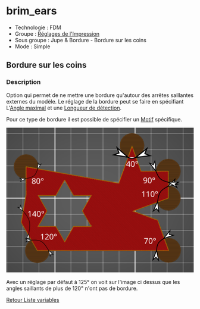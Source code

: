 # brim_ears

* Technologie : FDM
* Groupe : [Réglages de l'Impression](../print_settings/print_settings.md)
* Sous groupe : Jupe & Bordure - Bordure sur les coins
* Mode : Simple

## Bordure sur les coins

### Description

Option qui permet de ne mettre une bordure qu'autour des arrêtes saillantes externes du modèle. Le réglage de la bordure peut se faire en spécifiant L'[Angle maximal](brim_ears_max_angle.md)  et une [Longueur de détection](brim_ears_detection_length.md).   

Pour ce type de bordure il est possible de spécifier un [Motif](brim_ears_pattern.md) spécifique.

![brim_ears](./images/brim_ears/001.svg)

Avec un réglage par défaut à 125° on voit sur l'image ci dessus que les angles saillants de plus de 120° n'ont pas de bordure.

[Retour Liste variables](variable_list.md)